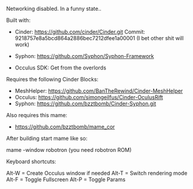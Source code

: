 Networking disabled.  In a funny state..

Built with:
* Cinder: https://github.com/cinder/Cinder.git
Commit:  9218757e8a5bcd864a2886bec7212dfee1a00001 (I bet other shit will work)

* Syphon: https://github.com/Syphon/Syphon-Framework
* Occulus SDK:  Get from the overlords

Requires the following Cinder Blocks:
* MeshHelper: https://github.com/BanTheRewind/Cinder-MeshHelper
* Occulus: https://github.com/simongeilfus/Cinder-OculusRift
* Syphon: https://github.com/bzztbomb/Cinder-Syphon.git

Also requires this mame:
* https://github.com/bzztbomb/mame_cor

After building start mame like so:

mame -window robotron (you need robotron ROM)

Keyboard shortcuts:

Alt-W = Create Occulus window if needed
Alt-T = Switch rendering mode
Alt-F = Toggle Fullscreen
Alt-P = Toggle Params
